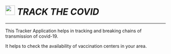 <img width="30"  src="https://github.com/deepthiinduri/TRACK_THE_COVID/blob/main/Images/coronavirus_image_UXL_icon.ico">  **_TRACK THE COVID_**
======
____

This Tracker Application helps in tracking and breaking chains of transmission of covid-19. 

It helps to check the availability of vaccination centers in your area.


